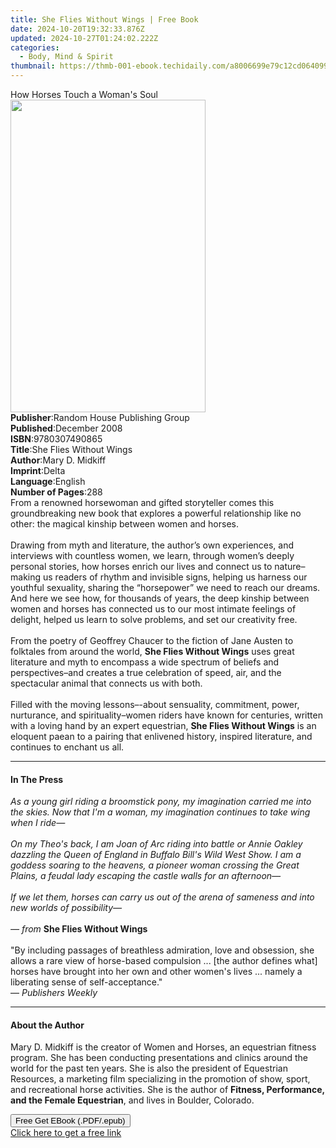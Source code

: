 ```yaml
---
title: She Flies Without Wings | Free Book
date: 2024-10-20T19:32:33.876Z
updated: 2024-10-27T01:24:02.222Z
categories:
  - Body, Mind & Spirit
thumbnail: https://thmb-001-ebook.techidaily.com/a8006699e79c12cd06409989f6568c17eccf0f9db3abc0477cf92b760f3cac8d.jpg
---
```

<main id="book-container">
  <div class="flex flex-col">
    <div class="book-brief flex-1 py-6 px-4 sm:p-6 md:py-10 md:px-8">
      <!-- brief-->
      <div class="book-brief-main">How Horses Touch a Woman's Soul</div>
    </div>
    <div
      class="book-meta-info flex-1 grid gap-4 col-start-1 col-end-3 row-start-1 sm:mb-6 sm:grid-cols-4 lg:gap-6 lg:col-start-2 lg:row-end-6 lg:row-span-6 lg:mb-0"
    >
      <div
        class="book-meta-info-left place-content-center mt-4 p-4 text-sm leading-6 col-start-2 col-span-2 dark:text-slate-400"
      >
        <img
          class="w-full h-500 object-cover rounded-lg sm:h-255 sm:col-span-2 lg:col-span-full"
          src="https://img-001-ebook.techidaily.com/a28031924a3b452ace636d0bc99ba1de9f4fd593cc1993e47312c82f484a7a33.jpg"
          alt=""
          width="312"
          height="500"
        />
      </div>
      <div
        class="book-meta-info-right mt-2 col-start-1 row-start-2 col-span-3 self-center"
      >
        <!-- meta data  -->
        <div class="flex flex-col px-4 md:px-8">
          <div class="flex-1">
            <strong>Publisher</strong>:<span class="px-2"
              >Random House Publishing Group</span
            >
          </div>
          <div class="flex-1">
            <strong>Published</strong>:<span class="px-2">December 2008</span>
          </div>
          <div class="flex-1">
            <strong>ISBN</strong>:<span class="px-2">9780307490865</span>
          </div>
          <div class="flex-1">
            <strong>Title</strong>:<span class="px-2"
              >She Flies Without Wings</span
            >
          </div>
          <div class="flex-1">
            <strong>Author</strong>:<span class="px-2">Mary D. Midkiff</span>
          </div>
          <div class="flex-1">
            <strong>Imprint</strong>:<span class="px-2">Delta</span>
          </div>
          <div class="flex-1">
            <strong>Language</strong>:<span class="px-2">English</span>
          </div>
          <div class="flex-1">
            <strong>Number of Pages</strong>:<span class="px-2">288</span>
          </div>
        </div>
      </div>
    </div>
    <div class="book-description flex-1 py-6 px-4 sm:p-6 md:py-10 md:px-8">
      <div class="book-description-main">
        <div accordion-content="" id="description">
          From a renowned horsewoman and gifted storyteller comes this
          groundbreaking new book that explores a powerful relationship like no
          other: the magical kinship between women and horses.
          <br /><br />Drawing from myth and literature, the author’s own
          experiences, and interviews with countless women, we learn, through
          women’s deeply personal stories, how horses enrich our lives and
          connect us to nature–making us readers of rhythm and invisible signs,
          helping us harness our youthful sexuality, sharing the “horsepower” we
          need to reach our dreams. And here we see how, for thousands of years,
          the deep kinship between women and horses has connected us to our most
          intimate feelings of delight, helped us learn to solve problems, and
          set our creativity free. <br /><br />From the poetry of Geoffrey
          Chaucer to the fiction of Jane Austen to folktales from around the
          world, <b>She Flies Without Wings</b> uses great literature and myth
          to encompass a wide spectrum of beliefs and perspectives–and creates a
          true celebration of speed, air, and the spectacular animal that
          connects us with both.<br /><br />Filled with the moving
          lessons–-about sensuality, commitment, power, nurturance, and
          spirituality–women riders have known for centuries, written with a
          loving hand by an expert equestrian, <b>She Flies Without Wings</b> is
          an eloquent paean to a pairing that enlivened history, inspired
          literature, and continues to enchant us all.
        </div>
        <div class="accordion-fader"></div>
      </div>
    </div>
    <div class="book-excerpts flex-1 py-6 px-4 sm:p-6 md:py-10 md:px-8">
      <!-- excerpts-->
      <div class="book-excerpts-main">
        <hr />
        <h4 class="placeholder placeholder-heading">
          <span>In The Press</span>
        </h4>
        <p>
          <i
            >As a young girl riding a broomstick pony, my imagination carried me
            into the skies. Now that I'm a woman, my imagination continues to
            take wing when I ride—<br /><br />On my Theo's back, I am Joan of
            Arc riding into battle or Annie Oakley dazzling the Queen of England
            in Buffalo Bill's Wild West Show. I am a goddess soaring to the
            heavens, a pioneer woman crossing the Great Plains, a feudal lady
            escaping the castle walls for an afternoon—<br /><br />If we let
            them, horses can carry us out of the arena of sameness and into new
            worlds of possibility—</i
          ><br /><br /><i>— from</i> <b>She Flies Without Wings</b
          ><br /><br />"By including passages of breathless admiration, love and
          obsession, she allows a rare view of horse-based compulsion ... [the
          author defines what] horses have brought into her own and other
          women's lives ... namely a liberating sense of self-acceptance."<br />—
          <i>Publishers Weekly</i>
        </p>
      </div>
    </div>
    <div class="book-about-author flex-1 py-6 px-4 sm:p-6 md:py-10 md:px-8">
      <!-- about author-->
      <div class="book-main-author-main">
        <hr />
        <h4 class="placeholder placeholder-heading">
          <span>About the Author</span>
        </h4>
        <p>
          Mary D. Midkiff is the creator of Women and Horses, an equestrian
          fitness program. She has been conducting presentations and clinics
          around the world for the past ten years. She is also the president of
          Equestrian Resources, a marketing film specializing in the promotion
          of show, sport, and recreational horse activities. She is the author
          of <b>Fitness, Performance, and the Female Equestrian</b>, and lives
          in Boulder, Colorado.
        </p>
      </div>
    </div>
    <div class="book-free-get flex-1 py-6 px-4 sm:p-6 md:py-10 md:px-8">
      <button
        id="btn-free-get"
        class="bg-blue-500 hover:bg-blue-700 text-white font-bold py-2 px-4 rounded"
      >
        Free Get EBook (.PDF/.epub)
      </button>
      <div id="countdown-display" class="px-2 text-lg mt-2"></div>
      <a
        id="free-link"
        class="hidden bg-blue-500 hover:bg-blue-700 text-white font-bold py-2 px-4 rounded"
        href="https://www.ebooks.com/en-us/book/402387/she-flies-without-wings/mary-d-midkiff/"
        target="_blank"
        >Click here to get a free link</a
      >
    </div>
    <script>
      let countdownTime = 0;
      let countdownInterval = null;
      document
        .getElementById('btn-free-get')
        .addEventListener('click', startCountdown);
      function startCountdown() {
        countdownTime = new Date().getTime() + 60000 * 3;
        countdownInterval = setInterval(updateCountdown, 1000);
        document.getElementById('btn-free-get').disabled = true;
        document
          .getElementById('btn-free-get')
          .classList.add('bg-gray-500', 'cursor-not-allowed');
      }
      function updateCountdown() {
        let currentTime = new Date().getTime();
        let timeLeft = countdownTime - currentTime;
        let secondsLeft = Math.floor(timeLeft / 1000);
        document.getElementById('countdown-display').innerHTML =
          `Remaining time: ${secondsLeft} seconds.`;
        if (secondsLeft <= 0) {
          clearInterval(countdownInterval);
          document.getElementById('btn-free-get').classList.add('hidden');
          document.getElementById('free-link').classList.remove('hidden');
          document.getElementById('countdown-display').innerHTML = '';
        }
      }
    </script>
  </div>
</main>

<ins class="adsbygoogle"
      style="display:block"
      data-ad-client="ca-pub-7571918770474297"
      data-ad-slot="8358498916"
      data-ad-format="auto"
      data-full-width-responsive="true"></ins>
    